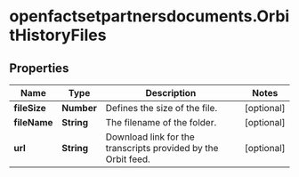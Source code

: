 # openfactsetpartnersdocuments.OrbitHistoryFiles

## Properties

Name | Type | Description | Notes
------------ | ------------- | ------------- | -------------
**fileSize** | **Number** | Defines the size of the file. | [optional] 
**fileName** | **String** | The filename of the folder. | [optional] 
**url** | **String** | Download link for the transcripts provided by the Orbit feed. | [optional] 


